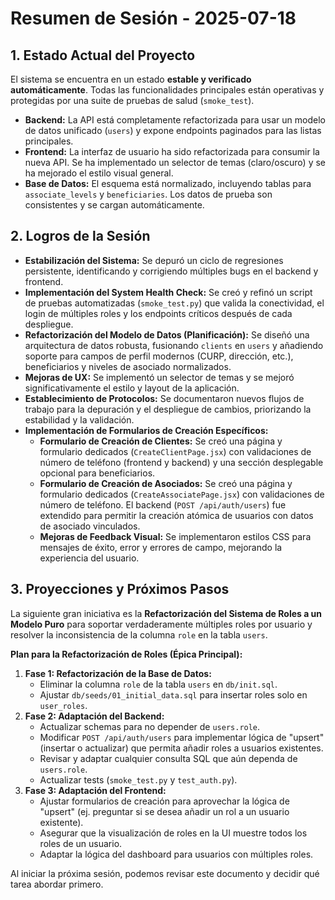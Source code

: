 # Resumen de Sesión - 2025-07-18

## 1. Estado Actual del Proyecto

El sistema se encuentra en un estado **estable y verificado automáticamente**. Todas las funcionalidades principales están operativas y protegidas por una suite de pruebas de salud (`smoke_test`).

-   **Backend:** La API está completamente refactorizada para usar un modelo de datos unificado (`users`) y expone endpoints paginados para las listas principales.
-   **Frontend:** La interfaz de usuario ha sido refactorizada para consumir la nueva API. Se ha implementado un selector de temas (claro/oscuro) y se ha mejorado el estilo visual general.
-   **Base de Datos:** El esquema está normalizado, incluyendo tablas para `associate_levels` y `beneficiaries`. Los datos de prueba son consistentes y se cargan automáticamente.

## 2. Logros de la Sesión

-   **Estabilización del Sistema:** Se depuró un ciclo de regresiones persistente, identificando y corrigiendo múltiples bugs en el backend y frontend.
-   **Implementación del System Health Check:** Se creó y refinó un script de pruebas automatizadas (`smoke_test.py`) que valida la conectividad, el login de múltiples roles y los endpoints críticos después de cada despliegue.
-   **Refactorización del Modelo de Datos (Planificación):** Se diseñó una arquitectura de datos robusta, fusionando `clients` en `users` y añadiendo soporte para campos de perfil modernos (CURP, dirección, etc.), beneficiarios y niveles de asociado normalizados.
-   **Mejoras de UX:** Se implementó un selector de temas y se mejoró significativamente el estilo y layout de la aplicación.
-   **Establecimiento de Protocolos:** Se documentaron nuevos flujos de trabajo para la depuración y el despliegue de cambios, priorizando la estabilidad y la validación.
-   **Implementación de Formularios de Creación Específicos:**
    -   **Formulario de Creación de Clientes:** Se creó una página y formulario dedicados (`CreateClientPage.jsx`) con validaciones de número de teléfono (frontend y backend) y una sección desplegable opcional para beneficiarios.
    -   **Formulario de Creación de Asociados:** Se creó una página y formulario dedicados (`CreateAssociatePage.jsx`) con validaciones de número de teléfono. El backend (`POST /api/auth/users`) fue extendido para permitir la creación atómica de usuarios con datos de asociado vinculados.
    -   **Mejoras de Feedback Visual:** Se implementaron estilos CSS para mensajes de éxito, error y errores de campo, mejorando la experiencia del usuario.

## 3. Proyecciones y Próximos Pasos

La siguiente gran iniciativa es la **Refactorización del Sistema de Roles a un Modelo Puro** para soportar verdaderamente múltiples roles por usuario y resolver la inconsistencia de la columna `role` en la tabla `users`.

**Plan para la Refactorización de Roles (Épica Principal):**

1.  **Fase 1: Refactorización de la Base de Datos:**
    *   Eliminar la columna `role` de la tabla `users` en `db/init.sql`.
    *   Ajustar `db/seeds/01_initial_data.sql` para insertar roles solo en `user_roles`.
2.  **Fase 2: Adaptación del Backend:**
    *   Actualizar schemas para no depender de `users.role`.
    *   Modificar `POST /api/auth/users` para implementar lógica de "upsert" (insertar o actualizar) que permita añadir roles a usuarios existentes.
    *   Revisar y adaptar cualquier consulta SQL que aún dependa de `users.role`.
    *   Actualizar tests (`smoke_test.py` y `test_auth.py`).
3.  **Fase 3: Adaptación del Frontend:**
    *   Ajustar formularios de creación para aprovechar la lógica de "upsert" (ej. preguntar si se desea añadir un rol a un usuario existente).
    *   Asegurar que la visualización de roles en la UI muestre todos los roles de un usuario.
    *   Adaptar la lógica del dashboard para usuarios con múltiples roles.

Al iniciar la próxima sesión, podemos revisar este documento y decidir qué tarea abordar primero.
